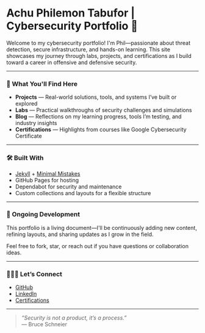 # Achu Philemon Tabufor | Cybersecurity Portfolio 🚀

Welcome to my cybersecurity portfolio! I'm Phil—passionate about threat detection, secure infrastructure, and hands-on learning. This site showcases my journey through labs, projects, and certifications as I build toward a career in offensive and defensive security.

---

### 🧠 What You'll Find Here

- **Projects** — Real-world solutions, tools, and systems I’ve built or explored  
- **Labs** — Practical walkthroughs of security challenges and simulations  
- **Blog** — Reflections on my learning progress, tools I’m testing, and industry insights  
- **Certifications** — Highlights from courses like Google Cybersecurity Certificate  

---

### 🛠️ Built With

- [Jekyll](https://jekyllrb.com/) + [Minimal Mistakes](https://mmistakes.github.io/minimal-mistakes/)  
- GitHub Pages for hosting  
- Dependabot for security and maintenance  
- Custom collections and layouts for a flexible structure

---

### 🚧 Ongoing Development

This portfolio is a living document—I'll be continuously adding new content, refining layouts, and sharing updates as I grow in the field.

Feel free to fork, star, or reach out if you have questions or collaboration ideas.

---

### 👨🏽‍💻 Let’s Connect

- [GitHub](https://github.com/phitabs24)  
- [LinkedIn](https://www.linkedin.com/in/phitabs24/)  
- [Certifications](https://phitabs24.github.io/certifications/)

---

> _“Security is not a product, it’s a process.”_  
> — Bruce Schneier
